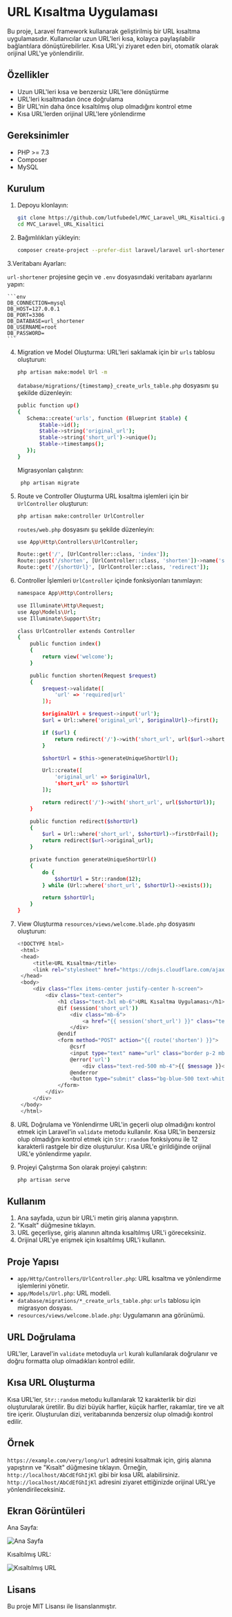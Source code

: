# URL Kısaltma Uygulaması

Bu proje, Laravel framework kullanarak geliştirilmiş bir URL kısaltma uygulamasıdır. Kullanıcılar uzun URL'leri kısa, kolayca paylaşılabilir bağlantılara dönüştürebilirler. Kısa URL'yi ziyaret eden biri, otomatik olarak orijinal URL'ye yönlendirilir.

## Özellikler

- Uzun URL'leri kısa ve benzersiz URL'lere dönüştürme
- URL'leri kısaltmadan önce doğrulama
- Bir URL'nin daha önce kısaltılmış olup olmadığını kontrol etme
- Kısa URL'lerden orijinal URL'lere yönlendirme

## Gereksinimler

- PHP >= 7.3
- Composer
- MySQL

## Kurulum

1. Depoyu klonlayın:

    ```bash
    git clone https://github.com/lutfubedel/MVC_Laravel_URL_Kisaltici.git
    cd MVC_Laravel_URL_Kisaltici
    ```

2. Bağımlılıkları yükleyin:

    ```bash
    composer create-project --prefer-dist laravel/laravel url-shortener
    ```

3.Veritabanı Ayarları:

   `url-shortener`  projesine geçin ve `.env` dosyasındaki veritabanı ayarlarını yapın:

    ```env
    DB_CONNECTION=mysql
    DB_HOST=127.0.0.1
    DB_PORT=3306
    DB_DATABASE=url_shortener
    DB_USERNAME=root
    DB_PASSWORD=
    ```

4. Migration ve Model Oluşturma:
    URL'leri saklamak için bir  `urls` tablosu oluşturun:
    ```bash
    php artisan make:model Url -m
    ```
    `database/migrations/{timestamp}_create_urls_table.php` dosyasını şu şekilde düzenleyin:
     ```bash
    public function up()
    {
        Schema::create('urls', function (Blueprint $table) {
            $table->id();
            $table->string('original_url');
            $table->string('short_url')->unique();
            $table->timestamps();
        });
    }
    ```
    Migrasyonları çalıştırın:
   ```bash
    php artisan migrate
    ```
   
6. Route ve Controller Oluşturma
    URL kısaltma işlemleri için bir `UrlController` oluşturun:
    ```bash
    php artisan make:controller UrlController
    ```
    `routes/web.php` dosyasını şu şekilde düzenleyin:
    ```bash
    use App\Http\Controllers\UrlController;

    Route::get('/', [UrlController::class, 'index']);
    Route::post('/shorten', [UrlController::class, 'shorten'])->name('shorten');
    Route::get('/{shortUrl}', [UrlController::class, 'redirect']);

    ```

7. Controller İşlemleri
    `UrlController` içinde fonksiyonları tanımlayın:
    ```bash
    namespace App\Http\Controllers;

    use Illuminate\Http\Request;
    use App\Models\Url;
    use Illuminate\Support\Str;
    
    class UrlController extends Controller
    {
        public function index()
        {
            return view('welcome');
        }
    
        public function shorten(Request $request)
        {
            $request->validate([
                'url' => 'required|url'
            ]);
    
            $originalUrl = $request->input('url');
            $url = Url::where('original_url', $originalUrl)->first();
    
            if ($url) {
                return redirect('/')->with('short_url', url($url->short_url));
            }
    
            $shortUrl = $this->generateUniqueShortUrl();
    
            Url::create([
                'original_url' => $originalUrl,
                'short_url' => $shortUrl
            ]);
    
            return redirect('/')->with('short_url', url($shortUrl));
        }
    
        public function redirect($shortUrl)
        {
            $url = Url::where('short_url', $shortUrl)->firstOrFail();
            return redirect($url->original_url);
        }
    
        private function generateUniqueShortUrl()
        {
            do {
                $shortUrl = Str::random(12);
            } while (Url::where('short_url', $shortUrl)->exists());
    
            return $shortUrl;
        }
    }

    ```

8. View Oluşturma
   `resources/views/welcome.blade.php` dosyasını oluşturun:
   ```bash
   <!DOCTYPE html>
    <html>
    <head>
        <title>URL Kısaltma</title>
        <link rel="stylesheet" href="https://cdnjs.cloudflare.com/ajax/libs/tailwindcss/2.2.19/tailwind.min.css">
    </head>
    <body>
        <div class="flex items-center justify-center h-screen">
            <div class="text-center">
                <h1 class="text-3xl mb-6">URL Kısaltma Uygulaması</h1>
                @if (session('short_url'))
                    <div class="mb-6">
                        <a href="{{ session('short_url') }}" class="text-blue-500">{{ session('short_url') }}</a>
                    </div>
                @endif
                <form method="POST" action="{{ route('shorten') }}">
                    @csrf
                    <input type="text" name="url" class="border p-2 mb-4 w-full" placeholder="Uzun URL'i buraya yapıştırın">
                    @error('url')
                        <div class="text-red-500 mb-4">{{ $message }}</div>
                    @enderror
                    <button type="submit" class="bg-blue-500 text-white p-2 w-full">Kısalt</button>
                </form>
            </div>
        </div>
    </body>
    </html>

    ```
9. URL Doğrulama ve Yönlendirme
    URL'in geçerli olup olmadığını kontrol etmek için Laravel'in `validate` metodu kullanılır.
    Kısa URL'in benzersiz olup olmadığını kontrol etmek için `Str::random` fonksiyonu ile 12 karakterli rastgele bir dize oluşturulur.
    Kısa URL'e girildiğinde orijinal URL'e yönlendirme yapılır.

10. Projeyi Çalıştırma
    Son olarak projeyi çalıştırın:
    ```bash
    php artisan serve
    ```
## Kullanım

1. Ana sayfada, uzun bir URL'i metin giriş alanına yapıştırın.
2. "Kısalt" düğmesine tıklayın.
3. URL geçerliyse, giriş alanının altında kısaltılmış URL'i göreceksiniz.
4. Orijinal URL'ye erişmek için kısaltılmış URL'i kullanın.

## Proje Yapısı

- `app/Http/Controllers/UrlController.php`: URL kısaltma ve yönlendirme işlemlerini yönetir.
- `app/Models/Url.php`: URL modeli.
- `database/migrations/*_create_urls_table.php`: `urls` tablosu için migrasyon dosyası.
- `resources/views/welcome.blade.php`: Uygulamanın ana görünümü.

## URL Doğrulama

URL'ler, Laravel'in `validate` metoduyla `url` kuralı kullanılarak doğrulanır ve doğru formatta olup olmadıkları kontrol edilir.

## Kısa URL Oluşturma

Kısa URL'ler, `Str::random` metodu kullanılarak 12 karakterlik bir dizi oluşturularak üretilir. Bu dizi büyük harfler, küçük harfler, rakamlar, tire ve alt tire içerir. Oluşturulan dizi, veritabanında benzersiz olup olmadığı kontrol edilir.

## Örnek

`https://example.com/very/long/url` adresini kısaltmak için, giriş alanına yapıştırın ve "Kısalt" düğmesine tıklayın. Örneğin, `http://localhost/AbCdEfGhIjKl` gibi bir kısa URL alabilirsiniz. `http://localhost/AbCdEfGhIjKl` adresini ziyaret ettiğinizde orijinal URL'ye yönlendirileceksiniz.

## Ekran Görüntüleri

Ana Sayfa:

![Ana Sayfa](images/image1.png)

Kısaltılmış URL:

![Kısaltılmış URL](images/image2.png)

## Lisans

Bu proje MIT Lisansı ile lisanslanmıştır.
